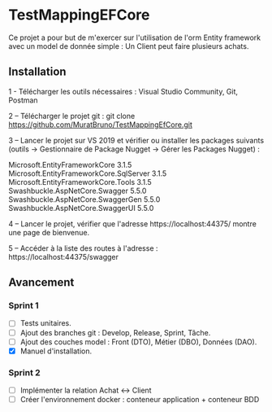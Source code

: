 ﻿# TestMappingEFCore

Ce projet a pour but de m'exercer sur l'utilisation de l'orm Entity framework avec un model de donnée simple :
Un Client peut faire plusieurs achats.

## Installation 

1 - Télécharger les outils nécessaires : Visual Studio Community, Git, Postman

2 – Télécharger le projet git : git clone https://github.com/MuratBruno/TestMappingEfCore.git

3 – Lancer le projet sur VS 2019 et vérifier ou installer les packages suivants (outils -> Gestionnaire de Package Nugget → Gérer les Packages Nugget) :

Microsoft.EntityFrameworkCore 3.1.5
Microsoft.EntityFrameworkCore.SqlServer 3.1.5
Microsoft.EntityFrameworkCore.Tools 3.1.5
Swashbuckle.AspNetCore.Swagger 5.5.0
Swashbuckle.AspNetCore.SwaggerGen 5.5.0
Swashbuckle.AspNetCore.SwaggerUI 5.5.0

4 – Lancer le projet, vérifier que l'adresse https://localhost:44375/  montre une page de bienvenue.

5 – Accéder à la liste des routes à l'adresse : https://localhost:44375/swagger 

## Avancement

### Sprint 1

- [ ] Tests unitaires.
- [ ] Ajout des branches git : Develop, Release, Sprint, Tâche.
- [ ] Ajout des couches model : Front (DTO), Métier (DBO), Données (DAO).
- [x] Manuel d'installation.

### Sprint 2

- [ ] Implémenter la relation Achat ↔ Client 
- [ ] Créer l'environnement docker : conteneur application + conteneur BDD